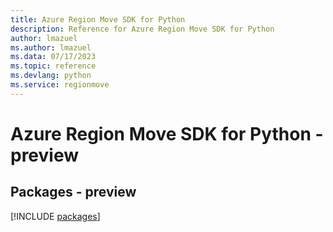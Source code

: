 ```yaml
---
title: Azure Region Move SDK for Python
description: Reference for Azure Region Move SDK for Python
author: lmazuel
ms.author: lmazuel
ms.data: 07/17/2023
ms.topic: reference
ms.devlang: python
ms.service: regionmove
---
```

# Azure Region Move SDK for Python - preview
## Packages - preview
[!INCLUDE [packages](region-move-index.md)]